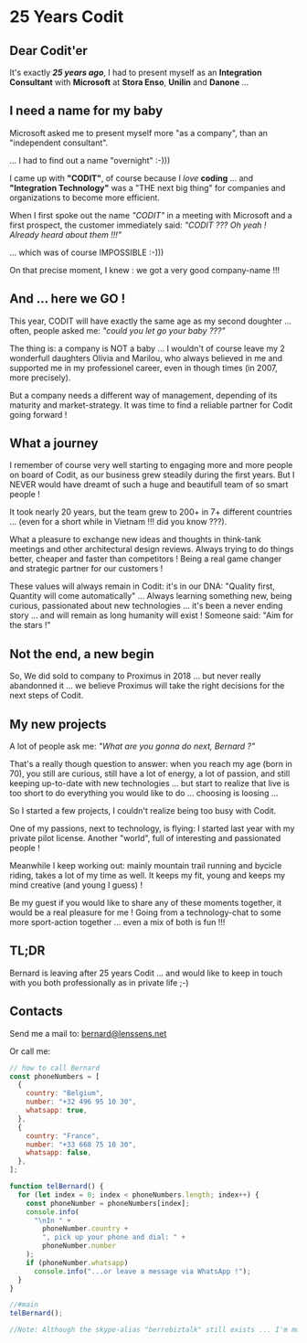 # 25 Years Codit

## Dear Codit'er

It's exactly **_25 years ago_**, I had to present myself as an **Integration Consultant** with **Microsoft** at **Stora Enso**, **Unilin** and **Danone** ...

## I need a name for my baby

Microsoft asked me to present myself more "as a company", than an "independent consultant".

... I had to find out a name "overnight" :-)))

I came up with **"CODIT"**, of course because I _love_ **coding** ... and **"Integration Technology"** was a "THE next big thing" for companies and organizations to become more efficient.

When I first spoke out the name _"CODIT"_ in a meeting with Microsoft and a first prospect, the customer immediately said: _"CODIT ??? Oh yeah ! Already heard about them !!!"_

... which was of course IMPOSSIBLE :-)))

On that precise moment, I knew : we got a very good company-name !!!

## And ... here we GO !

This year, CODIT will have exactly the same age as my second doughter ... often, people asked me: _"could you let go your baby ???"_

The thing is: a company is NOT a baby ... I wouldn't of course leave my 2 wonderfull daughters Olivia and Marilou, who always believed in me and supported me in my professionel career, even in though times (in 2007, more precisely).

But a company needs a different way of management, depending of its maturity and market-strategy. It was time to find a reliable partner for Codit going forward !

## What a journey

I remember of course very well starting to engaging more and more people on board of Codit, as our business grew steadily during the first years. But I NEVER would have dreamt of such a huge and beautifull team of so smart people !

It took nearly 20 years, but the team grew to 200+ in 7+ different countries ... (even for a short while in Vietnam !!! did you know ???).

What a pleasure to exchange new ideas and thoughts in think-tank meetings and other architectural design reviews. Always trying to do things better, cheaper and faster than competitors ! Being a real game changer and strategic partner for our customers !

These values will always remain in Codit: it's in our DNA: "Quality first, Quantity will come automatically" ... Always learning something new, being curious, passionated about new technologies ... it's been a never ending story ... and will remain as long humanity will exist ! Someone said: "Aim for the stars !"

## Not the end, a new begin

So, We did sold to company to Proximus in 2018 ... but never really abandonned it ... we believe Proximus will take the right decisions for the next steps of Codit.

## My new projects

A lot of people ask me: _"What are you gonna do next, Bernard ?"_

That's a really though question to answer: when you reach my age (born in 70), you still are curious, still have a lot of energy, a lot of passion, and still keeping up-to-date with new technologies ... but start to realize that live is too short to do everything you would like to do ... choosing is loosing ...

So I started a few projects, I couldn't realize being too busy with Codit.

One of my passions, next to technology, is flying: I started last year with my private pilot license. Another "world", full of interesting and passionated people !

Meanwhile I keep working out: mainly mountain trail running and bycicle riding, takes a lot of my time as well. It keeps my fit, young and keeps my mind creative (and young I guess) !

Be my guest if you would like to share any of these moments together, it would be a real pleasure for me ! Going from a technology-chat to some more sport-action together ... even a mix of both is fun !!!

## TL;DR

Bernard is leaving after 25 years Codit ... and would like to keep in touch with you both professionally as in private life ;-)

## Contacts

Send me a mail to: [bernard@lenssens.net](mailto:bernard@lenssens.net?subject=Hi!)

Or call me:

```javascript
// how to call Bernard
const phoneNumbers = [
  {
    country: "Belgium",
    number: "+32 496 95 10 30",
    whatsapp: true,
  },
  {
    country: "France",
    number: "+33 668 75 10 30",
    whatsapp: false,
  },
];

function telBernard() {
  for (let index = 0; index < phoneNumbers.length; index++) {
    const phoneNumber = phoneNumbers[index];
    console.info(
      "\nIn " +
        phoneNumber.country +
        ", pick up your phone and dial: " +
        phoneNumber.number
    );
    if (phoneNumber.whatsapp)
      console.info("...or leave a message via WhatsApp !");
  }
}

//#main
telBernard();

//Note: Although the skype-alias "berrebiztalk" still exists ... I'm more likely to answer via WhatsApp ;-) !
```
